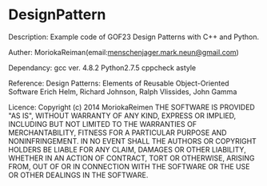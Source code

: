 DesignPattern
=============

Description:
Example code of GOF23 Design Patterns with C++ and Python.

Auther:
MoriokaReiman(email:menschenjager.mark.neun@gmail.com)

Dependancy:
gcc ver. 4.8.2
Python2.7.5
cppcheck
astyle

Reference:
Design Patterns: Elements of Reusable Object-Oriented Software
Erich Helm, Richard Johnson, Ralph Vlissides, John Gamma

Licence:
Copyright (c) 2014 MoriokaReimen
THE SOFTWARE IS PROVIDED "AS IS", WITHOUT WARRANTY OF ANY KIND, EXPRESS OR
IMPLIED, INCLUDING BUT NOT LIMITED TO THE WARRANTIES OF MERCHANTABILITY,
FITNESS FOR A PARTICULAR PURPOSE AND NONINFRINGEMENT. IN NO EVENT SHALL THE
AUTHORS OR COPYRIGHT HOLDERS BE LIABLE FOR ANY CLAIM, DAMAGES OR OTHER
LIABILITY, WHETHER IN AN ACTION OF CONTRACT, TORT OR OTHERWISE, ARISING FROM,
OUT OF OR IN CONNECTION WITH THE SOFTWARE OR THE USE OR OTHER DEALINGS IN
THE SOFTWARE.
